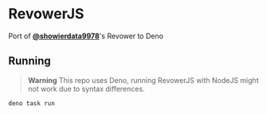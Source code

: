 # RevowerJS
Port of **[@showierdata9978](https://github.com/showierdata9978)**'s Revower to Deno
## Running
> **Warning**
This repo uses Deno, running RevowerJS with NodeJS might not work due to syntax differences.
```sh
deno task run
```

